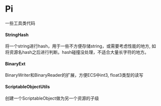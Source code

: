 # Pi
一些工具类代码

#### StringHash
将一个string进行hash，用于一些不方便存储string，或需要考虑性能的地方, 如将资源名hash之后进行判断。hash碰撞没处理，不适合大量长字符的地方。

#### BinaryExt
BinaryWriter和BinaryReader的扩展，方便ECS中int3, float3类型的读写

#### ScriptableObjectUtils
创建一个ScriptableObject做为另一个资源的子级